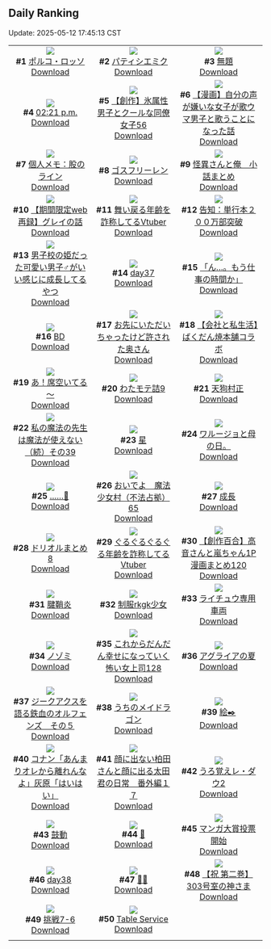 ## Daily Ranking
Update: 2025-05-12 17:45:13 CST

|      |      |      |
| :----: | :----: | :----: |
| ![](https://i.pixiv.re/c/240x480/img-master/img/2025/05/10/00/00/16/130225974_p0_master1200.jpg)<br>**#1** [ポルコ・ロッソ](https://www.pixiv.net/artworks/130225974)<br>[Download](https://i.pixiv.re/img-original/img/2025/05/10/00/00/16/130225974_p0.jpg) | ![](https://i.pixiv.re/c/240x480/img-master/img/2025/05/10/00/00/40/130226120_p0_master1200.jpg)<br>**#2** [パティシエミク](https://www.pixiv.net/artworks/130226120)<br>[Download](https://i.pixiv.re/img-original/img/2025/05/10/00/00/40/130226120_p0.png) | ![](https://i.pixiv.re/c/240x480/img-master/img/2025/05/10/22/39/55/130262618_p0_master1200.jpg)<br>**#3** [無題](https://www.pixiv.net/artworks/130262618)<br>[Download](https://i.pixiv.re/img-original/img/2025/05/10/22/39/55/130262618_p0.jpg) |
| ![](https://i.pixiv.re/c/240x480/img-master/img/2025/05/10/00/01/16/130226242_p0_master1200.jpg)<br>**#4** [02:21 p.m.](https://www.pixiv.net/artworks/130226242)<br>[Download](https://i.pixiv.re/img-original/img/2025/05/10/00/01/16/130226242_p0.jpg) | ![](https://i.pixiv.re/c/240x480/img-master/img/2025/05/11/00/02/54/130266698_p0_master1200.jpg)<br>**#5** [【創作】氷属性男子とクールな同僚女子56](https://www.pixiv.net/artworks/130266698)<br>[Download](https://i.pixiv.re/img-original/img/2025/05/11/00/02/54/130266698_p0.jpg) | ![](https://i.pixiv.re/c/240x480/img-master/img/2025/05/10/00/02/20/130226391_p0_master1200.jpg)<br>**#6** [【漫画】自分の声が嫌いな女子が歌ウマ男子と歌うことになった話](https://www.pixiv.net/artworks/130226391)<br>[Download](https://i.pixiv.re/img-original/img/2025/05/10/00/02/20/130226391_p0.jpg) |
| ![](https://i.pixiv.re/c/240x480/img-master/img/2025/05/10/06/00/08/130233989_p0_master1200.jpg)<br>**#7** [個人メモ：股のライン](https://www.pixiv.net/artworks/130233989)<br>[Download](https://i.pixiv.re/img-original/img/2025/05/10/06/00/08/130233989_p0.jpg) | ![](https://i.pixiv.re/c/240x480/img-master/img/2025/05/10/00/00/21/130226012_p0_master1200.jpg)<br>**#8** [ゴスフリーレン](https://www.pixiv.net/artworks/130226012)<br>[Download](https://i.pixiv.re/img-original/img/2025/05/10/00/00/21/130226012_p0.png) | ![](https://i.pixiv.re/c/240x480/img-master/img/2025/05/11/18/41/21/130295043_p0_master1200.jpg)<br>**#9** [怪異さんと俺＿小話まとめ](https://www.pixiv.net/artworks/130295043)<br>[Download](https://i.pixiv.re/img-original/img/2025/05/11/18/41/21/130295043_p0.jpg) |
| ![](https://i.pixiv.re/c/240x480/img-master/img/2025/05/10/09/49/38/130238039_p0_master1200.jpg)<br>**#10** [【期間限定web再録】グレイの話](https://www.pixiv.net/artworks/130238039)<br>[Download](https://i.pixiv.re/img-original/img/2025/05/10/09/49/38/130238039_p0.jpg) | ![](https://i.pixiv.re/c/240x480/img-master/img/2025/05/10/21/25/49/130259239_p0_master1200.jpg)<br>**#11** [舞い戻る年齢を詐称してるVtuber](https://www.pixiv.net/artworks/130259239)<br>[Download](https://i.pixiv.re/img-original/img/2025/05/10/21/25/49/130259239_p0.jpg) | ![](https://i.pixiv.re/c/240x480/img-master/img/2025/05/10/16/48/59/130248703_p0_master1200.jpg)<br>**#12** [告知：単行本２００万部突破](https://www.pixiv.net/artworks/130248703)<br>[Download](https://i.pixiv.re/img-original/img/2025/05/10/16/48/59/130248703_p0.jpg) |
| ![](https://i.pixiv.re/c/240x480/img-master/img/2025/05/11/00/00/24/130266304_p0_master1200.jpg)<br>**#13** [男子校の姫だった可愛い男子♂がいい感じに成長してるやつ](https://www.pixiv.net/artworks/130266304)<br>[Download](https://i.pixiv.re/img-original/img/2025/05/11/00/00/24/130266304_p0.jpg) | ![](https://i.pixiv.re/c/240x480/img-master/img/2025/05/10/01/13/20/130229194_p0_master1200.jpg)<br>**#14** [day37](https://www.pixiv.net/artworks/130229194)<br>[Download](https://i.pixiv.re/img-original/img/2025/05/10/01/13/20/130229194_p0.jpg) | ![](https://i.pixiv.re/c/240x480/img-master/img/2025/05/10/00/00/12/130225931_p0_master1200.jpg)<br>**#15** [「ん…。もう仕事の時間か」](https://www.pixiv.net/artworks/130225931)<br>[Download](https://i.pixiv.re/img-original/img/2025/05/10/00/00/12/130225931_p0.jpg) |
| ![](https://i.pixiv.re/c/240x480/img-master/img/2025/05/11/00/00/03/130266138_p0_master1200.jpg)<br>**#16** [BD](https://www.pixiv.net/artworks/130266138)<br>[Download](https://i.pixiv.re/img-original/img/2025/05/11/00/00/03/130266138_p0.jpg) | ![](https://i.pixiv.re/c/240x480/img-master/img/2025/05/10/00/03/28/130226494_p0_master1200.jpg)<br>**#17** [お先にいただいちゃったけど許された奥さん](https://www.pixiv.net/artworks/130226494)<br>[Download](https://i.pixiv.re/img-original/img/2025/05/10/00/03/28/130226494_p0.jpg) | ![](https://i.pixiv.re/c/240x480/img-master/img/2025/05/10/16/40/28/130248460_p0_master1200.jpg)<br>**#18** [【会社と私生活】ばくだん焼本舗コラボ](https://www.pixiv.net/artworks/130248460)<br>[Download](https://i.pixiv.re/img-original/img/2025/05/10/16/40/28/130248460_p0.jpg) |
| ![](https://i.pixiv.re/c/240x480/img-master/img/2025/05/10/00/00/13/130225940_p0_master1200.jpg)<br>**#19** [あ！席空いてる～](https://www.pixiv.net/artworks/130225940)<br>[Download](https://i.pixiv.re/img-original/img/2025/05/10/00/00/13/130225940_p0.jpg) | ![](https://i.pixiv.re/c/240x480/img-master/img/2025/05/10/10/07/28/130238503_p0_master1200.jpg)<br>**#20** [わたモテ詰9](https://www.pixiv.net/artworks/130238503)<br>[Download](https://i.pixiv.re/img-original/img/2025/05/10/10/07/28/130238503_p0.png) | ![](https://i.pixiv.re/c/240x480/img-master/img/2025/05/10/13/05/13/130242837_p0_master1200.jpg)<br>**#21** [天狗村正](https://www.pixiv.net/artworks/130242837)<br>[Download](https://i.pixiv.re/img-original/img/2025/05/10/13/05/13/130242837_p0.jpg) |
| ![](https://i.pixiv.re/c/240x480/img-master/img/2025/05/11/00/01/04/130266478_p0_master1200.jpg)<br>**#22** [私の魔法の先生は魔法が使えない（続）その39](https://www.pixiv.net/artworks/130266478)<br>[Download](https://i.pixiv.re/img-original/img/2025/05/11/00/01/04/130266478_p0.jpg) | ![](https://i.pixiv.re/c/240x480/img-master/img/2025/05/10/00/30/04/130227673_p0_master1200.jpg)<br>**#23** [星](https://www.pixiv.net/artworks/130227673)<br>[Download](https://i.pixiv.re/img-original/img/2025/05/10/00/30/04/130227673_p0.jpg) | ![](https://i.pixiv.re/c/240x480/img-master/img/2025/05/11/11/29/07/130281891_p0_master1200.jpg)<br>**#24** [ワルージョと母の日。](https://www.pixiv.net/artworks/130281891)<br>[Download](https://i.pixiv.re/img-original/img/2025/05/11/11/29/07/130281891_p0.jpg) |
| ![](https://i.pixiv.re/c/240x480/img-master/img/2025/05/10/14/54/58/130245552_p0_master1200.jpg)<br>**#25** [……🐙](https://www.pixiv.net/artworks/130245552)<br>[Download](https://i.pixiv.re/img-original/img/2025/05/10/14/54/58/130245552_p0.jpg) | ![](https://i.pixiv.re/c/240x480/img-master/img/2025/05/11/16/44/48/130290752_p0_master1200.jpg)<br>**#26** [おいでよ　魔法少女村（不法占拠）65](https://www.pixiv.net/artworks/130290752)<br>[Download](https://i.pixiv.re/img-original/img/2025/05/11/16/44/48/130290752_p0.png) | ![](https://i.pixiv.re/c/240x480/img-master/img/2025/05/11/00/07/48/130266987_p0_master1200.jpg)<br>**#27** [成長](https://www.pixiv.net/artworks/130266987)<br>[Download](https://i.pixiv.re/img-original/img/2025/05/11/00/07/48/130266987_p0.jpg) |
| ![](https://i.pixiv.re/c/240x480/img-master/img/2025/05/10/00/35/12/130227927_p0_master1200.jpg)<br>**#28** [ドリオルまとめ8](https://www.pixiv.net/artworks/130227927)<br>[Download](https://i.pixiv.re/img-original/img/2025/05/10/00/35/12/130227927_p0.jpg) | ![](https://i.pixiv.re/c/240x480/img-master/img/2025/05/11/21/11/51/130301389_p0_master1200.jpg)<br>**#29** [ぐるぐるぐるぐる年齢を詐称してるVtuber](https://www.pixiv.net/artworks/130301389)<br>[Download](https://i.pixiv.re/img-original/img/2025/05/11/21/11/51/130301389_p0.png) | ![](https://i.pixiv.re/c/240x480/img-master/img/2025/05/10/00/01/17/130226243_p0_master1200.jpg)<br>**#30** [【創作百合】高音さんと嵐ちゃん1P漫画まとめ120](https://www.pixiv.net/artworks/130226243)<br>[Download](https://i.pixiv.re/img-original/img/2025/05/10/00/01/17/130226243_p0.jpg) |
| ![](https://i.pixiv.re/c/240x480/img-master/img/2025/05/10/23/25/31/130264564_p0_master1200.jpg)<br>**#31** [腱鞘炎](https://www.pixiv.net/artworks/130264564)<br>[Download](https://i.pixiv.re/img-original/img/2025/05/10/23/25/31/130264564_p0.png) | ![](https://i.pixiv.re/c/240x480/img-master/img/2025/05/10/00/02/05/130226366_p0_master1200.jpg)<br>**#32** [制服rkgk少女](https://www.pixiv.net/artworks/130226366)<br>[Download](https://i.pixiv.re/img-original/img/2025/05/10/00/02/05/130226366_p0.png) | ![](https://i.pixiv.re/c/240x480/img-master/img/2025/05/11/19/56/22/130297827_p0_master1200.jpg)<br>**#33** [ライチュウ専用車両](https://www.pixiv.net/artworks/130297827)<br>[Download](https://i.pixiv.re/img-original/img/2025/05/11/19/56/22/130297827_p0.jpg) |
| ![](https://i.pixiv.re/c/240x480/img-master/img/2025/05/11/03/49/21/130273667_p0_master1200.jpg)<br>**#34** [ノゾミ](https://www.pixiv.net/artworks/130273667)<br>[Download](https://i.pixiv.re/img-original/img/2025/05/11/03/49/21/130273667_p0.png) | ![](https://i.pixiv.re/c/240x480/img-master/img/2025/05/10/17/30/25/130249971_p0_master1200.jpg)<br>**#35** [これからだんだん幸せになっていく怖い女上司128](https://www.pixiv.net/artworks/130249971)<br>[Download](https://i.pixiv.re/img-original/img/2025/05/10/17/30/25/130249971_p0.jpg) | ![](https://i.pixiv.re/c/240x480/img-master/img/2025/05/10/17/48/34/130250428_p0_master1200.jpg)<br>**#36** [アグライアの夏](https://www.pixiv.net/artworks/130250428)<br>[Download](https://i.pixiv.re/img-original/img/2025/05/10/17/48/34/130250428_p0.jpg) |
| ![](https://i.pixiv.re/c/240x480/img-master/img/2025/05/10/00/00/16/130225970_p0_master1200.jpg)<br>**#37** [ジークアクスを語る鉄血のオルフェンズ　その５](https://www.pixiv.net/artworks/130225970)<br>[Download](https://i.pixiv.re/img-original/img/2025/05/10/00/00/16/130225970_p0.jpg) | ![](https://i.pixiv.re/c/240x480/img-master/img/2025/05/10/19/47/11/130254871_p0_master1200.jpg)<br>**#38** [うちのメイドラゴン](https://www.pixiv.net/artworks/130254871)<br>[Download](https://i.pixiv.re/img-original/img/2025/05/10/19/47/11/130254871_p0.png) | ![](https://i.pixiv.re/c/240x480/img-master/img/2025/05/10/23/02/07/130263612_p0_master1200.jpg)<br>**#39** [絵✒️](https://www.pixiv.net/artworks/130263612)<br>[Download](https://i.pixiv.re/img-original/img/2025/05/10/23/02/07/130263612_p0.png) |
| ![](https://i.pixiv.re/c/240x480/img-master/img/2025/05/10/16/54/01/130248858_p0_master1200.jpg)<br>**#40** [コナン「あんまりオレから離れんなよ」灰原「はいはい」](https://www.pixiv.net/artworks/130248858)<br>[Download](https://i.pixiv.re/img-original/img/2025/05/10/16/54/01/130248858_p0.jpg) | ![](https://i.pixiv.re/c/240x480/img-master/img/2025/05/11/19/03/21/130295936_p0_master1200.jpg)<br>**#41** [顔に出ない柏田さんと顔に出る太田君の日常　番外編１７](https://www.pixiv.net/artworks/130295936)<br>[Download](https://i.pixiv.re/img-original/img/2025/05/11/19/03/21/130295936_p0.jpg) | ![](https://i.pixiv.re/c/240x480/img-master/img/2025/05/10/12/14/39/130241494_p0_master1200.jpg)<br>**#42** [うろ覚えレ・ダウ2](https://www.pixiv.net/artworks/130241494)<br>[Download](https://i.pixiv.re/img-original/img/2025/05/10/12/14/39/130241494_p0.png) |
| ![](https://i.pixiv.re/c/240x480/img-master/img/2025/05/10/15/11/37/130246028_p0_master1200.jpg)<br>**#43** [鼓動](https://www.pixiv.net/artworks/130246028)<br>[Download](https://i.pixiv.re/img-original/img/2025/05/10/15/11/37/130246028_p0.png) | ![](https://i.pixiv.re/c/240x480/img-master/img/2025/05/10/00/00/18/130225988_p0_master1200.jpg)<br>**#44** [🥵](https://www.pixiv.net/artworks/130225988)<br>[Download](https://i.pixiv.re/img-original/img/2025/05/10/00/00/18/130225988_p0.jpg) | ![](https://i.pixiv.re/c/240x480/img-master/img/2025/05/11/15/44/15/130288897_p0_master1200.jpg)<br>**#45** [マンガ大賞投票開始](https://www.pixiv.net/artworks/130288897)<br>[Download](https://i.pixiv.re/img-original/img/2025/05/11/15/44/15/130288897_p0.jpg) |
| ![](https://i.pixiv.re/c/240x480/img-master/img/2025/05/11/02/04/48/130271443_p0_master1200.jpg)<br>**#46** [day38](https://www.pixiv.net/artworks/130271443)<br>[Download](https://i.pixiv.re/img-original/img/2025/05/11/02/04/48/130271443_p0.jpg) | ![](https://i.pixiv.re/c/240x480/img-master/img/2025/05/10/00/00/19/130225996_p0_master1200.jpg)<br>**#47** [🖤💦](https://www.pixiv.net/artworks/130225996)<br>[Download](https://i.pixiv.re/img-original/img/2025/05/10/00/00/19/130225996_p0.jpg) | ![](https://i.pixiv.re/c/240x480/img-master/img/2025/05/11/16/02/34/130289513_p0_master1200.jpg)<br>**#48** [【祝 第二巻】303号室の神さま](https://www.pixiv.net/artworks/130289513)<br>[Download](https://i.pixiv.re/img-original/img/2025/05/11/16/02/34/130289513_p0.jpg) |
| ![](https://i.pixiv.re/c/240x480/img-master/img/2025/05/11/14/34/49/130286899_p0_master1200.jpg)<br>**#49** [挑戦7-6](https://www.pixiv.net/artworks/130286899)<br>[Download](https://i.pixiv.re/img-original/img/2025/05/11/14/34/49/130286899_p0.png) | ![](https://i.pixiv.re/c/240x480/img-master/img/2025/05/10/13/08/40/130242911_p0_master1200.jpg)<br>**#50** [Table Service](https://www.pixiv.net/artworks/130242911)<br>[Download](https://i.pixiv.re/img-original/img/2025/05/10/13/08/40/130242911_p0.jpg) |
|      |
